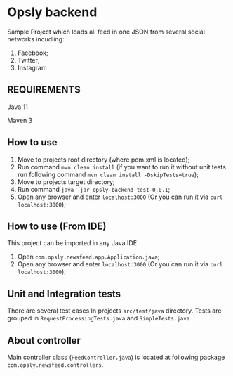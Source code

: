 # Opsly backend

Sample Project which loads all feed in one JSON from several social networks incudling:

1. Facebook;
2. Twitter;
3. Instagram

## REQUIREMENTS

Java 11

Maven 3

## How to use

1. Move to projects root directory (where pom.xml is located);
2. Run command ``` mvn clean install ``` (if you want to run it without unit tests run following command ``` mvn clean install -DskipTests=true ```);
3. Move to projects target directory;
4. Run command ``` java -jar opsly-backend-test-0.0.1 ```;
5. Open any browser and enter ``` localhost:3000 ``` (Or you can run it via ``` curl localhost:3000 ```);

## How to use (From IDE)

This project can be imported in any Java IDE
1. Open ``` com.opsly.newsfeed.app.Application.java ```;
2. Open any browser and enter ``` localhost:3000 ``` (Or you can run it via ``` curl localhost:3000 ```);


## Unit and Integration tests

There are several test cases In projects ``` src/test/java ``` directory. Tests are grouped in ``` RequestProcessingTests.java ``` and ``` SimpleTests.java ```

## About controller

Main controller class (``` FeedController.java ```) is located at following package ``` com.opsly.newsfeed.controllers ```.
